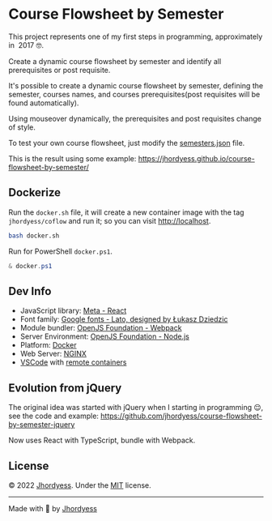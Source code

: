 # Course Flowsheet by Semester

This project represents one of my first steps in programming, approximately in  2017 🤓.

Create a dynamic course flowsheet by semester and identify all prerequisites or post requisite.

It's possible to create a dynamic course flowsheet by semester, defining the semester, courses names, and courses prerequisites(post requisites will be found automatically).

Using mouseover dynamically, the prerequisites and post requisites change of style.

To test your own course flowsheet, just modify the [semesters.json](/src/data/example/semesters.json) file.

This is the result using some example: <https://jhordyess.github.io/course-flowsheet-by-semester/>

## Dockerize

Run the `docker.sh` file, it will create a new container image with the tag `jhordyess/coflow` and run it; so you can visit [http://localhost](http://localhost).

```sh
bash docker.sh
```

Run for PowerShell `docker.ps1`.

```ps1
& docker.ps1
```

## Dev Info

- JavaScript library: [Meta - React](https://reactjs.org/)
- Font family: [Google fonts - Lato, designed by Łukasz Dziedzic](https://fonts.google.com/specimen/Lato)
- Module bundler: [OpenJS Foundation - Webpack](https://webpack.js.org/)
- Server Environment: [OpenJS Foundation - Node.js](https://nodejs.org/)
- Platform: [Docker](https://www.docker.com/)
- Web Server: [NGINX](https://www.nginx.com/)
- [VSCode](https://code.visualstudio.com/) with [remote containers](https://code.visualstudio.com/docs/remote/containers)

## Evolution from jQuery

The original idea was started with jQuery when I starting in programming 😌, see the code and example: <https://github.com/jhordyess/course-flowsheet-by-semester-jquery>

Now uses React with TypeScript, bundle with Webpack.

## License

© 2022 [Jhordyess](https://github.com/jhordyess). Under the [MIT](https://choosealicense.com/licenses/mit/) license.

---

Made with 💪 by [Jhordyess](https://www.jhordyess.com/)

